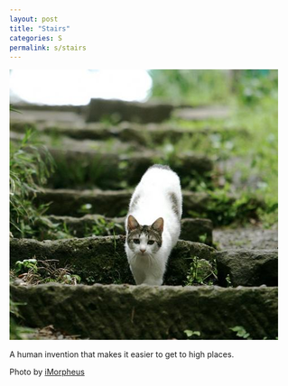 ```yaml
---
layout: post
title: "Stairs"
categories: S
permalink: s/stairs
---
```


<img src="/images/s/stairs.jpg">

A human invention that makes it easier to get to high places.

Photo by <a href="http://www.flickr.com/photos/sfj/2456771506/">iMorpheus</a>